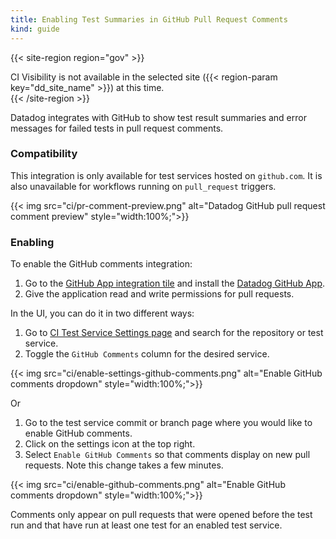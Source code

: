 ```yaml
---
title: Enabling Test Summaries in GitHub Pull Request Comments
kind: guide
---
```


{{< site-region region="gov" >}}
<div class="alert alert-warning">CI Visibility is not available in the selected site ({{< region-param key="dd_site_name" >}}) at this time.</div>
{{< /site-region >}}

Datadog integrates with GitHub to show test result summaries and error messages for failed tests in pull request comments.

### Compatibility
This integration is only available for test services hosted on `github.com`. It is also unavailable for workflows running on `pull_request` triggers.

{{< img src="ci/pr-comment-preview.png" alt="Datadog GitHub pull request comment preview" style="width:100%;">}}

### Enabling
To enable the GitHub comments integration:

1. Go to the [GitHub App integration tile][1] and install the [Datadog GitHub App][2].
2. Give the application read and write permissions for pull requests.

In the UI, you can do it in two different ways:

1. Go to [CI Test Service Settings page][3] and search for the repository or test service.
2. Toggle the `GitHub Comments` column for the desired service.

{{< img src="ci/enable-settings-github-comments.png" alt="Enable GitHub comments dropdown" style="width:100%;">}}

Or

1. Go to the test service commit or branch page where you would like to enable GitHub comments.
2. Click on the settings icon at the top right.
3. Select `Enable GitHub Comments` so that comments display on new pull requests. Note this change takes a few minutes.

{{< img src="ci/enable-github-comments.png" alt="Enable GitHub comments dropdown" style="width:100%;">}}

Comments only appear on pull requests that were opened before the test run and that have run at least one test for an enabled test service.

[1]: https://app.datadoghq.com/integrations/github-apps
[2]: /integrations/github_apps/
[3]: https://app.datadoghq.com/ci/settings/test-service
